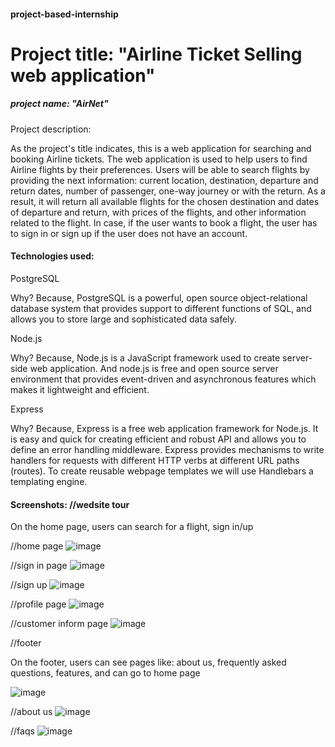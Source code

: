 #### project-based-internship
# Project title: "Airline Ticket Selling web application"
##### project name: "AirNet"
Project description: 

  As the project's title indicates, this is a web application for searching and booking Airline tickets.
The web application is used to help users to find Airline flights by their preferences. Users will be able
to search flights by providing the next information: current location, destination, departure and return dates,
number of passenger, one-way journey or with the return. As a result, it will return all available flights for the chosen
destination and dates of departure and return, with prices of the flights, and other information related to the flight.
In case, if the user wants to book a flight, the user has to sign in or sign up if the user does not have an account.


#### Technologies used:

PostgreSQL

Why? Because, PostgreSQL is a powerful, open source object-relational database system that provides
support to different functions of SQL, and allows you to store large and sophisticated data safely.

Node.js

Why? Because, Node.js is a JavaScript framework used to create server-side web application. And node.js 
is free and open source server environment that provides event-driven and asynchronous features which
makes it lightweight and efficient.

Express

Why? Because, Express is a free web application framework for Node.js. It is easy and quick for creating
efficient and robust API and allows you to define an error handling middleware. Express provides mechanisms
to write handlers for requests with different HTTP verbs at different URL paths (routes).
To create reusable webpage templates we will use Handlebars a templating engine.



#### Screenshots: //wedsite tour

On the home page, users can search for a flight, sign in/up

//home page
![image](https://user-images.githubusercontent.com/98947733/231987502-ac2e6bcc-1fa6-44f6-b4ee-8660429c6b6d.png)

//sign in page
![image](https://user-images.githubusercontent.com/98947733/231988041-7c56a3c8-ac24-4ca5-abb3-136cdbda1388.png)

//sign up
![image](https://user-images.githubusercontent.com/98947733/231988672-789ba41c-1e2a-4b56-a620-888b55d80a85.png)

//profile page
![image](https://user-images.githubusercontent.com/98947733/231991975-5c7f3e58-0782-48e1-8863-c3ed4c3ea689.png)

//customer inform page
![image](https://user-images.githubusercontent.com/98947733/231993278-4e72274a-fb90-4caf-be03-be5da0e03bfc.png)


//footer

On the footer, users can see pages like: about us, frequently asked questions, features, and can go to home page

![image](https://user-images.githubusercontent.com/98947733/231989660-7ad5b688-1782-4faf-bc96-bdc08438e403.png)

//about us
![image](https://user-images.githubusercontent.com/98947733/231989274-87529f6d-bc1b-452f-abf2-bae5dc87be73.png)

//faqs
![image](https://user-images.githubusercontent.com/98947733/231989421-a60f9fd2-a06a-4dd0-b1c1-aeff52f5eedb.png)




